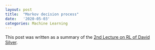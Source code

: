 ```yaml
---
layout: post
title:  "Markov decision process"
date:   '2020-05-03'
categories: Machine Learning
---
```

<script type="text/javascript" async
  src="https://cdnjs.cloudflare.com/ajax/libs/mathjax/2.7.5/MathJax.js?config=TeX-MML-AM_CHTML">
</script>
This post was written as a summary of the [2nd Lecture on RL of David Silver](https://www.youtube.com/watch?v=lfHX2hHRMVQ&list=PLzuuYNsE1EZAXYR4FJ75jcJseBmo4KQ9-&index=2).
